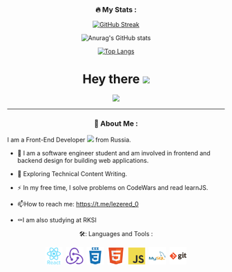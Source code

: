 
<div align="center">

### :fire: My Stats :
  
  [![GitHub Streak](http://github-readme-streak-stats.herokuapp.com?user=LEZERED05&theme=neon&border_radius=5&date_format=j%20M%5B%20Y%5D)](https://git.io/streak-stats)

  ![Anurag's GitHub stats](https://github-readme-stats.vercel.app/api?username=LEZERED05&show_icons=true&hide=contribs,prs&cache_seconds=86400&theme=neon)

  [![Top Langs](https://github-readme-stats.vercel.app/api/top-langs/?username=LEZERED05&layout=compact&theme=neon)](https://github.com/anuraghazra/github-readme-stats)
 </div>
<h1 align="center">
  Hey there
  <img src="https://media.giphy.com/media/hvRJCLFzcasrR4ia7z/giphy.gif" width="30px"/>
</h1>
<div align="center">
  <img src="https://media.giphy.com/media/VTtANKl0beDFQRLDTh/giphy.gif"/>
</div>

<div align="center">

---

### :ninja: About Me :

<div align="left">
I am a Front-End Developer <img src="https://media.giphy.com/media/WUlplcMpOCEmTGBtBW/giphy.gif" width="30"> from Russia.


- :telescope: I am a software engineer student and am involved in frontend and backend design for building web applications.

- :seedling: Exploring Technical Content Writing.

- :zap: In my free time, I solve problems on CodeWars and read learnJS.

- :mailbox:How to reach me: https://t.me/lezered_0
  
- ⚰️I am also studying at RKSI
    
<div align="center">🛠️: Languages and Tools :<div/><br>

<div align="center">
  <img src="https://github.com/devicons/devicon/blob/master/icons/react/react-original-wordmark.svg" title="React" alt="React" width="40" height="40"/>&nbsp;
  <img src="https://github.com/devicons/devicon/blob/master/icons/redux/redux-original.svg" title="Redux" alt="Redux " width="40" height="40"/>&nbsp;
  <img src="https://github.com/devicons/devicon/blob/master/icons/css3/css3-plain-wordmark.svg"  title="CSS3" alt="CSS" width="40" height="40"/>&nbsp;
  <img src="https://github.com/devicons/devicon/blob/master/icons/html5/html5-original.svg" title="HTML5" alt="HTML" width="40" height="40"/>&nbsp;
  <img src="https://github.com/devicons/devicon/blob/master/icons/javascript/javascript-original.svg" title="JavaScript" alt="JavaScript" width="40" height="40"/>&nbsp;
  <img src="https://github.com/devicons/devicon/blob/master/icons/mysql/mysql-original-wordmark.svg" title="MySQL"  alt="MySQL" width="40" height="40"/>&nbsp;
  <img src="https://github.com/devicons/devicon/blob/master/icons/git/git-original-wordmark.svg" title="Git" **alt="Git" width="40" height="40"/>
</div>
